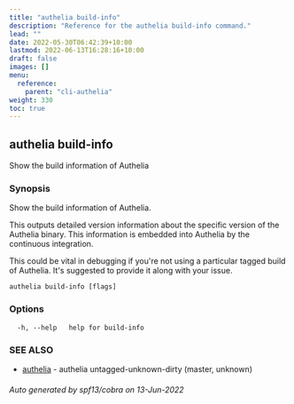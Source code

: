 ```yaml
---
title: "authelia build-info"
description: "Reference for the authelia build-info command."
lead: ""
date: 2022-05-30T06:42:39+10:00
lastmod: 2022-06-13T16:28:16+10:00
draft: false
images: []
menu:
  reference:
    parent: "cli-authelia"
weight: 330
toc: true
---
```


## authelia build-info

Show the build information of Authelia

### Synopsis

Show the build information of Authelia.

This outputs detailed version information about the specific version
of the Authelia binary. This information is embedded into Authelia
by the continuous integration.

This could be vital in debugging if you're not using a particular
tagged build of Authelia. It's suggested to provide it along with
your issue.


```
authelia build-info [flags]
```

### Options

```
  -h, --help   help for build-info
```

### SEE ALSO

* [authelia](authelia.md)	 - authelia untagged-unknown-dirty (master, unknown)

###### Auto generated by spf13/cobra on 13-Jun-2022
